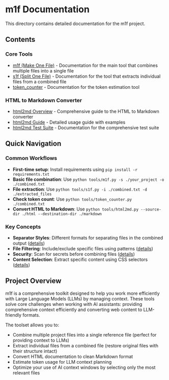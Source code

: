 # m1f Documentation

This directory contains detailed documentation for the m1f project.

## Contents

### Core Tools

- [m1f (Make One File)](./m1f.md) - Documentation for the main tool that
  combines multiple files into a single file
- [s1f (Split One File)](./s1f.md) - Documentation for the tool that extracts
  individual files from a combined file
- [token_counter](./token_counter.md) - Documentation for the token estimation
  tool

### HTML to Markdown Converter

- [html2md Overview](./html2md.md) - Comprehensive guide to the HTML to Markdown converter
- [html2md Guide](./html2md_guide.md) - Detailed usage guide with examples
- [html2md Test Suite](./html2md_test_suite.md) - Documentation for the comprehensive test suite

## Quick Navigation

### Common Workflows

- **First-time setup**: Install requirements using
  `pip install -r requirements.txt`
- **Basic file combination**: Use
  `python tools/m1f.py -s ./your_project -o ./combined.txt`
- **File extraction**: Use
  `python tools/s1f.py -i ./combined.txt -d ./extracted_files`
- **Check token count**: Use `python tools/token_counter.py ./combined.txt`
- **Convert HTML to Markdown**: Use
  `python tools/html2md.py --source-dir ./html --destination-dir ./markdown`

### Key Concepts

- **Separator Styles**: Different formats for separating files in the combined
  output ([details](./m1f.md#separator-styles))
- **File Filtering**: Include/exclude specific files using patterns
  ([details](./m1f.md#command-line-options))
- **Security**: Scan for secrets before combining files
  ([details](./m1f.md#security-check))
- **Content Selection**: Extract specific content using CSS selectors
  ([details](./html2md.md#content-selection))

## Project Overview

m1f is a comprehensive toolkit designed to help you work more efficiently
with Large Language Models (LLMs) by managing context. These tools solve core
challenges when working with AI assistants: providing comprehensive context
efficiently and converting web content to LLM-friendly formats.

The toolset allows you to:

- Combine multiple project files into a single reference file (perfect for
  providing context to LLMs)
- Extract individual files from a combined file (restore original files with
  their structure intact)
- Convert HTML documentation to clean Markdown format
- Estimate token usage for LLM context planning
- Optimize your use of AI context windows by selecting only the most relevant
  files
